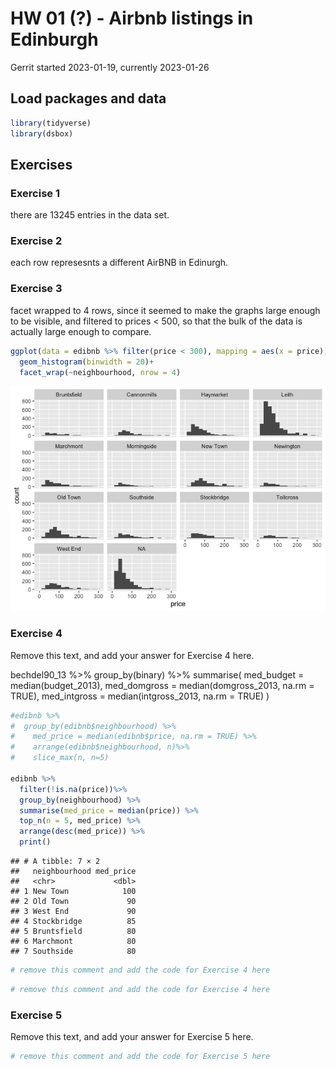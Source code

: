 HW 01 (?) - Airbnb listings in Edinburgh
================
Gerrit
started 2023-01-19, currently 2023-01-26

## Load packages and data

``` r
library(tidyverse)
library(dsbox)
```

## Exercises

### Exercise 1

there are 13245 entries in the data set.

### Exercise 2

each row represesnts a different AirBNB in Edinurgh.

### Exercise 3

facet wrapped to 4 rows, since it seemed to make the graphs large enough
to be visible, and filtered to prices \< 500, so that the bulk of the
data is actually large enough to compare.

``` r
ggplot(data = edibnb %>% filter(price < 300), mapping = aes(x = price))+
  geom_histogram(binwidth = 20)+
  facet_wrap(~neighbourhood, nrow = 4)
```

![](GB-Edinburgh-AirBNB_files/figure-gfm/prices-neighbourhoods-1.png)<!-- -->

### Exercise 4

Remove this text, and add your answer for Exercise 4 here.

bechdel90_13 %\>% group_by(binary) %\>% summarise( med_budget =
median(budget_2013), med_domgross = median(domgross_2013, na.rm = TRUE),
med_intgross = median(intgross_2013, na.rm = TRUE) )

``` r
#edibnb %>%
#  group_by(edibnb$neighbourhood) %>%
#    med_price = median(edibnb$price, na.rm = TRUE) %>%
#    arrange(edibnb$neighbourhood, n)%>%
#    slice_max(n, n=5)

edibnb %>%
  filter(!is.na(price))%>%
  group_by(neighbourhood) %>%
  summarise(med_price = median(price)) %>%
  top_n(n = 5, med_price) %>%
  arrange(desc(med_price)) %>%
  print()
```

    ## # A tibble: 7 × 2
    ##   neighbourhood med_price
    ##   <chr>             <dbl>
    ## 1 New Town            100
    ## 2 Old Town             90
    ## 3 West End             90
    ## 4 Stockbridge          85
    ## 5 Bruntsfield          80
    ## 6 Marchmont            80
    ## 7 Southside            80

``` r
# remove this comment and add the code for Exercise 4 here
```

``` r
# remove this comment and add the code for Exercise 4 here
```

### Exercise 5

Remove this text, and add your answer for Exercise 5 here.

``` r
# remove this comment and add the code for Exercise 5 here
```
